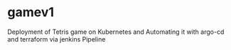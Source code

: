 # gamev1
Deployment of Tetris game on Kubernetes and Automating it with argo-cd and terraform via jenkins Pipeline
